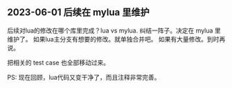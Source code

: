 ## 2023-06-01 后续在 mylua 里维护
后续对lua的修改在哪个库里完成？lua vs mylua.
纠结一阵子。决定在 mylua 里维护了。
如果lua主分支有想要的修改。就单独合并吧。
如果有大量修改。到时再说。

把相关的 test case 也全部移动过来。

PS: 现在回顾，lua代码又变干净了，而且注释非常完善。

